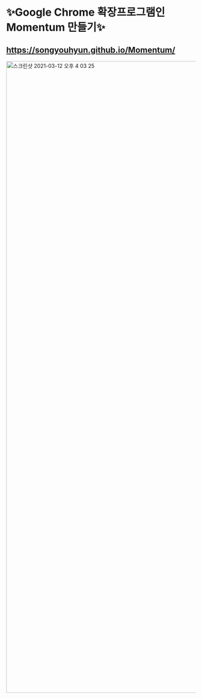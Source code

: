 # ✨Google Chrome 확장프로그램인 Momentum 만들기✨
## https://songyouhyun.github.io/Momentum/
<img width="1680" alt="스크린샷 2021-03-12 오후 4 03 25" src="https://user-images.githubusercontent.com/68471917/110904548-7cd4b500-834c-11eb-8674-59a6067565d4.png">
<br>
